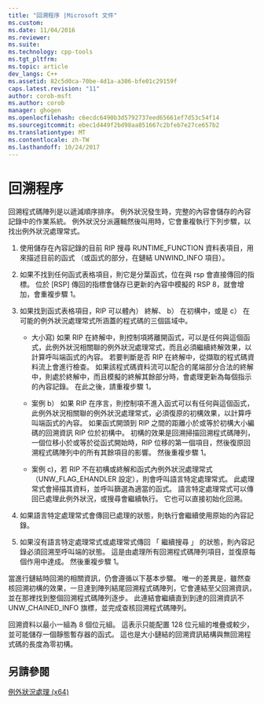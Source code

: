 ```yaml
---
title: "回溯程序 |Microsoft 文件"
ms.custom: 
ms.date: 11/04/2016
ms.reviewer: 
ms.suite: 
ms.technology: cpp-tools
ms.tgt_pltfrm: 
ms.topic: article
dev_langs: C++
ms.assetid: 82c5d0ca-70be-4d1a-a306-bfe01c29159f
caps.latest.revision: "11"
author: corob-msft
ms.author: corob
manager: ghogen
ms.openlocfilehash: c6ecdc6490b3d5792737eed65661ef7d53c54f14
ms.sourcegitcommit: ebec1d449f2bd98aa851667c2bfeb7e27ce657b2
ms.translationtype: MT
ms.contentlocale: zh-TW
ms.lasthandoff: 10/24/2017
---
```

# <a name="unwind-procedure"></a>回溯程序
回溯程式碼陣列是以遞減順序排序。 例外狀況發生時，完整的內容會儲存的內容記錄中的作業系統。 例外狀況分派邏輯然後叫用時，它會重複執行下列步驟，以找出例外狀況處理常式。  
  
1.  使用儲存在內容記錄的目前 RIP 搜尋 RUNTIME_FUNCTION 資料表項目，用來描述目前的函式 （或函式的部分，在鏈結 UNWIND_INFO 項目）。  
  
2.  如果不找到任何函式表格項目，則它是分葉函式，位在與 rsp 會直接傳回的指標。 位於 [RSP] 傳回的指標會儲存已更新的內容中模擬的 RSP 8，就會增加，會重複步驟 1。  
  
3.  如果找到函式表格項目，RIP 可以體內） 終解、 b） 在初構中，或是 c） 在可能的例外狀況處理常式所涵蓋的程式碼的三個區域中。  
  
    -   大小寫) 如果 RIP 在終解中，則控制項將離開函式，可以是任何與這個函式，此例外狀況相關聯的例外狀況處理常式，而且必須繼續終解效果，以計算呼叫端函式的內容。 若要判斷是否 RIP 在終解中，從擷取的程式碼資料流上會進行檢查。 如果該程式碼資料流可以配合的尾端部分合法的終解中，則處於終解中，而且模擬的終解其餘部分時，會處理更新為每個指示的內容記錄。 在此之後，請重複步驟 1。  
  
    -   案例 b） 如果 RIP 在序言，則控制項不進入函式可以有任何與這個函式，此例外狀況相關聯的例外狀況處理常式，必須復原的初構效果，以計算呼叫端函式的內容。 如果函式開頭到 RIP 之間的距離小於或等於初構大小編碼的回溯資訊 RIP 位於初構中。 初構的效果是回溯掃描回溯程式碼陣列，一個位移小於或等於從函式開始時，RIP 位移的第一個項目，然後復原回溯程式碼陣列中的所有其餘項目的影響。 然後重複步驟 1。  
  
    -   案例 c)，若 RIP 不在初構或終解和函式內例外狀況處理常式 （UNW_FLAG_EHANDLER 設定），則會呼叫語言特定處理常式。 此處理常式會掃描其資料，並呼叫篩選為適當的函式。 語言特定處理常式可以傳回已處理此例外狀況，或搜尋會繼續執行。 它也可以直接初始化回溯。  
  
4.  如果語言特定處理常式會傳回已處理的狀態，則執行會繼續使用原始的內容記錄。  
  
5.  如果沒有語言特定處理常式或處理常式傳回 「 繼續搜尋 」 的狀態，則內容記錄必須回溯至呼叫端的狀態。 這是由處理所有回溯程式碼陣列項目，並復原每個作用中達成。 然後重複步驟 1。  
  
 當進行鏈結時回溯的相關資訊，仍會遵循以下基本步驟。 唯一的差異是，雖然查核回溯初構的效果，一旦達到陣列結尾回溯程式碼陣列，它會連結至父回溯資訊，並在那裡找到整個回溯程式碼陣列逐步。 此連結會繼續直到到達的回溯資訊不 UNW_CHAINED_INFO 旗標，並完成查核回溯程式碼陣列。  
  
 回溯資料以最小一組為 8 個位元組。 這表示只能配置 128 位元組的堆疊或較少，並可能儲存一個靜態暫存器的函式。 這也是大小鏈結的回溯資訊結構與無回溯程式碼的長度為零初構。  
  
## <a name="see-also"></a>另請參閱  
 [例外狀況處理 (x64)](../build/exception-handling-x64.md)